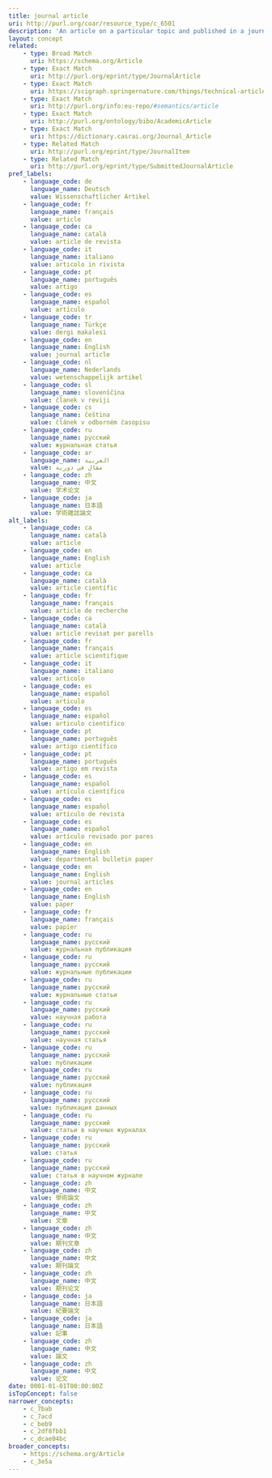```yaml
---
title: journal article
uri: http://purl.org/coar/resource_type/c_6501
description: 'An article on a particular topic and published in a journal issue. (adapted from fabio) [Source: http://dspacecris.eurocris.org/cris/classcerif/classcerif00423]'
layout: concept
related:
    - type: Broad Match
      uri: https://schema.org/Article
    - type: Exact Match
      uri: http://purl.org/eprint/type/JournalArticle
    - type: Exact Match
      uri: https://scigraph.springernature.com/things/technical-article-types/original-paper
    - type: Exact Match
      uri: http://purl.org/info:eu-repo/#semantics/article
    - type: Exact Match
      uri: http://purl.org/ontology/bibo/AcademicArticle
    - type: Exact Match
      uri: https://dictionary.casrai.org/Journal_Article
    - type: Related Match
      uri: http://purl.org/eprint/type/JournalItem
    - type: Related Match
      uri: http://purl.org/eprint/type/SubmittedJournalArticle
pref_labels:
    - language_code: de
      language_name: Deutsch
      value: Wissenschaftlicher Artikel
    - language_code: fr
      language_name: français
      value: article
    - language_code: ca
      language_name: català
      value: article de revista
    - language_code: it
      language_name: italiano
      value: articolo in rivista
    - language_code: pt
      language_name: português
      value: artigo
    - language_code: es
      language_name: español
      value: artículo
    - language_code: tr
      language_name: Türkçe
      value: dergi makalesi
    - language_code: en
      language_name: English
      value: journal article
    - language_code: nl
      language_name: Nederlands
      value: wetenschappelijk artikel
    - language_code: sl
      language_name: slovenščina
      value: članek v reviji
    - language_code: cs
      language_name: čeština
      value: článek v odborném časopisu
    - language_code: ru
      language_name: русский
      value: журнальная статья
    - language_code: ar
      language_name: العربية
      value: مقال في دورية
    - language_code: zh
      language_name: 中文
      value: 学术论文
    - language_code: ja
      language_name: 日本語
      value: 学術雑誌論文
alt_labels:
    - language_code: ca
      language_name: català
      value: article
    - language_code: en
      language_name: English
      value: article
    - language_code: ca
      language_name: català
      value: article científic
    - language_code: fr
      language_name: français
      value: article de recherche
    - language_code: ca
      language_name: català
      value: article revisat per parells
    - language_code: fr
      language_name: français
      value: article scientifique
    - language_code: it
      language_name: italiano
      value: articolo
    - language_code: es
      language_name: español
      value: articulo
    - language_code: es
      language_name: español
      value: articulo cientifico
    - language_code: pt
      language_name: português
      value: artigo científico
    - language_code: pt
      language_name: português
      value: artigo em revista
    - language_code: es
      language_name: español
      value: artículo científico
    - language_code: es
      language_name: español
      value: artículo de revista
    - language_code: es
      language_name: español
      value: artículo revisado por pares
    - language_code: en
      language_name: English
      value: departmental bulletin paper
    - language_code: en
      language_name: English
      value: journal articles
    - language_code: en
      language_name: English
      value: paper
    - language_code: fr
      language_name: français
      value: papier
    - language_code: ru
      language_name: русский
      value: журнальная публикация
    - language_code: ru
      language_name: русский
      value: журнальные публикации
    - language_code: ru
      language_name: русский
      value: журнальные статьи
    - language_code: ru
      language_name: русский
      value: научная работа
    - language_code: ru
      language_name: русский
      value: научная статья
    - language_code: ru
      language_name: русский
      value: публикации
    - language_code: ru
      language_name: русский
      value: публикация
    - language_code: ru
      language_name: русский
      value: публикация данных
    - language_code: ru
      language_name: русский
      value: статьи в научных журналах
    - language_code: ru
      language_name: русский
      value: статья
    - language_code: ru
      language_name: русский
      value: статья в научном журнале
    - language_code: zh
      language_name: 中文
      value: 學術論文
    - language_code: zh
      language_name: 中文
      value: 文章
    - language_code: zh
      language_name: 中文
      value: 期刊文章
    - language_code: zh
      language_name: 中文
      value: 期刊論文
    - language_code: zh
      language_name: 中文
      value: 期刊论文
    - language_code: ja
      language_name: 日本語
      value: 紀要論文
    - language_code: ja
      language_name: 日本語
      value: 記事
    - language_code: zh
      language_name: 中文
      value: 論文
    - language_code: zh
      language_name: 中文
      value: 论文
date: 0001-01-01T00:00:00Z
isTopConcept: false
narrower_concepts:
    - c_7bab
    - c_7acd
    - c_beb9
    - c_2df8fbb1
    - c_dcae04bc
broader_concepts:
    - https://schema.org/Article
    - c_3e5a
---
```


